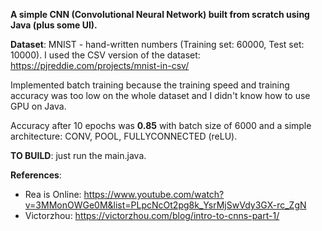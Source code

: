 **A simple CNN (Convolutional Neural Network) built from scratch using Java (plus some UI).**

**Dataset**: MNIST - hand-written numbers (Training set: 60000, Test set: 10000).
I used the CSV version of the dataset: https://pjreddie.com/projects/mnist-in-csv/

Implemented batch training because the training speed and training accuracy was too low on the whole dataset and I didn't know how to use GPU on Java.

Accuracy after 10 epochs was **0.85** with batch size of 6000 and a simple architecture: CONV, POOL, FULLYCONNECTED (reLU).

**TO BUILD**: just run the main.java.

**References**: 
- Rea is Online: https://www.youtube.com/watch?v=3MMonOWGe0M&list=PLpcNcOt2pg8k_YsrMjSwVdy3GX-rc_ZgN
- Victorzhou: https://victorzhou.com/blog/intro-to-cnns-part-1/

